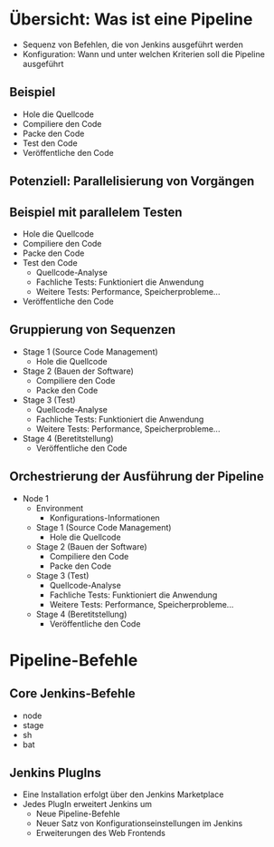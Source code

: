 # Übersicht: Was ist eine Pipeline

* Sequenz von Befehlen, die von Jenkins ausgeführt werden
* Konfiguration: Wann und unter welchen Kriterien soll die Pipeline ausgeführt

## Beispiel

* Hole die Quellcode
* Compiliere den Code
* Packe den Code
* Test den Code
* Veröffentliche den Code

## Potenziell: Parallelisierung von Vorgängen

## Beispiel mit parallelem Testen

* Hole die Quellcode
* Compiliere den Code
* Packe den Code
* Test den Code
  * Quellcode-Analyse
  * Fachliche Tests: Funktioniert die Anwendung
  * Weitere Tests: Performance, Speicherprobleme...
* Veröffentliche den Code

## Gruppierung von Sequenzen

* Stage 1 (Source Code Management)
  * Hole die Quellcode
* Stage 2 (Bauen der Software)
  * Compiliere den Code
  * Packe den Code
* Stage 3 (Test)
  * Quellcode-Analyse
  * Fachliche Tests: Funktioniert die Anwendung
  * Weitere Tests: Performance, Speicherprobleme...
* Stage 4 (Beretitstellung)
  * Veröffentliche den Code

## Orchestrierung der Ausführung der Pipeline

* Node 1
  * Environment
    * Konfigurations-Informationen 
  * Stage 1 (Source Code Management)
    * Hole die Quellcode
  * Stage 2 (Bauen der Software)
    * Compiliere den Code
    * Packe den Code
  * Stage 3 (Test)
    * Quellcode-Analyse
    * Fachliche Tests: Funktioniert die Anwendung
    * Weitere Tests: Performance, Speicherprobleme...
  * Stage 4 (Beretitstellung)
    * Veröffentliche den Code

# Pipeline-Befehle

## Core Jenkins-Befehle

* node
* stage
* sh
* bat

## Jenkins PlugIns

* Eine Installation erfolgt über den Jenkins Marketplace
* Jedes PlugIn erweitert Jenkins um
  * Neue Pipeline-Befehle
  * Neuer Satz von Konfigurationseinstellungen im Jenkins
  * Erweiterungen des Web Frontends
